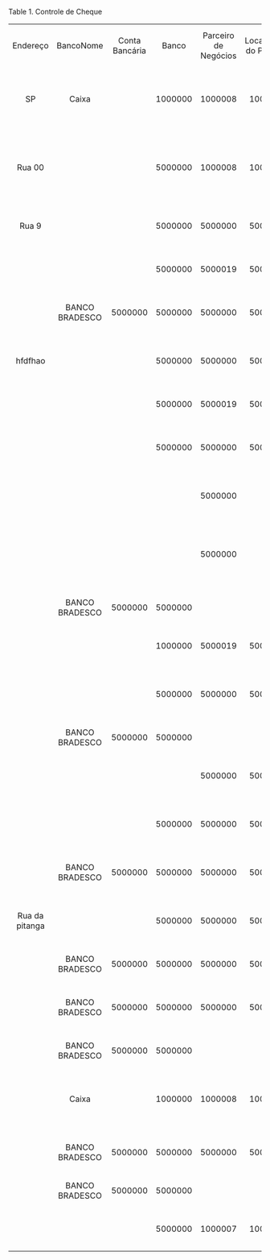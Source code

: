 <div id="d122900e1" class="table">

<div class="table-title">

Table 1. Controle de
Cheque

</div>

<div class="table-contents">

|                |                |                |         |                      |                         |                       |               |          |        |                 |        |                   |                     |          |         |                  |                    |                |                 |                   |                  |                                                    |                                |                       |                        |                        |                |                   |                           |          |              |                 |           |            |                   |                            |                     |       |                     |                  |                                                                                                 |           |                       |                       |        |              |            |            |                    |             |                 |                   |
| :------------: | :------------: | :------------: | :-----: | :------------------: | :---------------------: | :-------------------: | :-----------: | :------: | :----: | :-------------: | :----: | :---------------: | :-----------------: | :------: | :-----: | :--------------: | :----------------: | :------------: | :-------------: | :---------------: | :--------------: | :------------------------------------------------: | :----------------------------: | :-------------------: | :--------------------: | :--------------------: | :------------: | :---------------: | :-----------------------: | :------: | :----------: | :-------------: | :-------: | :--------: | :---------------: | :------------------------: | :-----------------: | :---: | :-----------------: | :--------------: | :---------------------------------------------------------------------------------------------: | :-------: | :-------------------: | :-------------------: | :----: | :----------: | :--------: | :--------: | :----------------: | :---------: | :-------------: | :---------------: |
|    Endereço    |   BancoNome    | Conta Bancária |  Banco  | Parceiro de Negócios | Localização do Parceiro |     Data da Troca     | Altera o Tipo | ChequeNo | Dígito | Número da Conta | Dígito | Número da Agência | Parceiro de Negócio | Alínea 2 | Alínea  | Tipo de Portador | Controle de Cheque |   CPF / CNPJ   | Troca de Cheque | Cheque Substituto | Compensar Cheque |                  Número do Cheque                  |   Código de Barras do Cheque   |  Data de Compesação   | Data de Reapresentação | Data de Reapresentação | Cheque Trocado | Cheque Compensado | Cheque de Emissão Própria | Impresso | Reconciliado | Nome do Emissor | Pagamento | Processado |  Motivo da Troca  | Estornar Cheque Compensado | Reapresentar Cheque | Série | Cheque de Terceiros | Permitir Repasse |                                           Comentários                                           | Pagamento |   Data do Documento   |        Ao dia         | Recibo | Reconciliado | Processado | Referência | Número de Rastreio | Valor Total | Centro de Custo | Centro de Custo 2 |
|       SP       |     Caixa      |                | 1000000 |       1000008        |         1000009         | 2016-07-05 00:00:00.0 |       D       |   567    |   9    |      99999      |   9    |        999        |                     |          |         |     5000000      |      5000000       | 22222222222222 |        N        |                   |        N         |    999-99999-567-Gabrielly Alana Stefany Almeid    |                                | 2016-07-05 00:00:00.0 |                        |                        |      true      |       false       |           false           |  false   |    false     |   Pedro Paulo   |           |     N      | Exemplo de cheque |             N              |          N          |   1   |        true         |       true       |                                   Cheque recebido de cliente                                    |           | 2016-07-05 00:00:00.0 | 2016-07-05 00:00:00.0 |  true  |    false     |    true    |            |                    |      0      |                 |                   |
|     Rua 00     |                |                | 5000000 |       1000008        |         1000009         |                       |               |  23144   |   3    |     2343432     |   34   |       21123       |                     |          |         |                  |      5000013       |  12332134509   |        N        |                   |        N         | 21123-2343432-23144-Gabrielly Alana Stefany Almeid |                                | 2018-02-15 00:00:00.0 |                        |                        |     false      |       false       |           false           |  false   |    false     |     Stefany     |           |     N      |                   |             N              |          N          |   2   |        true         |       true       |                                                                                                 |           | 2018-02-15 00:00:00.0 | 2018-02-15 00:00:00.0 |  true  |    false     |   false    |            |        237         |     500     |                 |                   |
|     Rua 9      |                |                | 5000000 |       5000000        |         5000000         | 2018-02-15 00:00:00.0 |       D       |   2342   |   3    |      87631      |   5    |        123        |                     |          |         |                  |      5000012       |  37003144839   |        N        |                   |        N         |          123-87631-2342-Mundo do Cafe S/A          |                                | 2018-02-15 00:00:00.0 |                        |                        |      true      |       false       |           false           |  false   |    false     |      Café       |           |     N      |                   |             N              |          N          |   2   |        true         |      false       |                                                                                                 |  5000063  | 2018-02-15 00:00:00.0 | 2018-02-15 00:00:00.0 |  true  |    false     |    true    |            |        237         |    55.00    |                 |                   |
|                |                |                | 5000000 |       5000019        |         5000019         |                       |               |  555555  |   76   |      23456      |   9    |       0899        |                     |          |         |     5000000      |      5000008       |                |        N        |                   |        N         |            0899-23456-555555-Filial SC             |                                |                       |                        |                        |     false      |       false       |           false           |  false   |    false     |                 |           |     N      |                   |             N              |          N          |   1   |        false        |      false       |                                                                                                 |  5000054  | 2018-02-15 00:00:00.0 | 2018-02-15 00:00:00.0 |  true  |    false     |   false    |            |        237         |     500     |                 |                   |
|                | BANCO BRADESCO |    5000000     | 5000000 |       5000000        |         5000000         |                       |               |   130    |   1    |    625000753    |        |       0531        |                     |          |         |                  |      5000020       |                |        N        |                   |        N         |        0531-625000753-130-Mundo do Cafe S/A        | 237053100180001085262500075310 | 2018-02-17 00:00:00.0 |                        |                        |     false      |       false       |           true            |  false   |    false     |                 |  5000077  |     N      |                   |             N              |          N          |       |        false        |       true       |                                                                                                 |           | 2018-02-17 00:00:00.0 | 2018-02-17 00:00:00.0 |  true  |    false     |   false    |            |        237         |    5000     |                 |                   |
|    hfdfhao     |                |                | 5000000 |       5000000        |         5000000         |                       |               |  23231   |   8    |    28321873     |  8347  |      2762873      |                     |          |         |                  |      5000014       |  12133377323   |        N        |                   |        N         |      2762873-28321873-23231-Mundo do Cafe S/A      |                                | 2018-02-15 00:00:00.0 |                        |                        |     false      |       true        |           false           |  false   |    false     |    jdwudjwo     |           |     N      |                   |             N              |          N          |  23   |        true         |       true       |                                                                                                 |           | 2018-02-14 00:00:00.0 | 2018-02-15 00:00:00.0 |  true  |    false     |    true    |            |        237         |    1000     |                 |                   |
|                |                |                | 5000000 |       5000019        |         5000019         |                       |               |   666    |   76   |      23456      |   9    |       0899        |                     |          |         |     5000000      |      5000009       |                |        N        |                   |        N         |              0899-23456-666-Filial SC              |                                | 2018-02-15 00:00:00.0 |                        |                        |     false      |       true        |           false           |  false   |    false     |                 |           |     N      |                   |             N              |          N          |       |        false        |      false       |                                                                                                 |           | 2018-02-15 00:00:00.0 | 2018-02-15 00:00:00.0 |  true  |    false     |    true    |            |        237         |   447.50    |                 |                   |
|                |                |                | 5000000 |       5000000        |         5000000         |                       |               |  345552  |   5    |      23444      |   x    |       1223        |                     |          |         |                  |      5000015       |                |        N        |                   |        N         |        1223-23444-345552-Mundo do Cafe S/A         |                                | 2018-02-15 00:00:00.0 |                        |                        |     false      |       false       |           false           |  false   |    false     |                 |           |     N      |                   |             N              |          N          |  23   |        false        |       true       |                                                                                                 |           | 2018-02-15 00:00:00.0 | 2018-02-15 00:00:00.0 |  true  |    false     |   false    |            |        237         |    2500     |                 |                   |
|                |                |                |         |       5000000        |                         | 2018-02-15 00:00:00.0 |       D       |   386    |   3    |    000047700    |        |       5254        |                     |          |         |                  |      5000005       |                |        N        |                   |        N         |        5254-000047700-386-Mundo do Cafe S/A        | 748525430180003865200004770039 | 2018-02-15 00:00:00.0 |                        |                        |      true      |       false       |           false           |  false   |    false     |                 |           |     N      |       ddddd       |             N              |          N          |       |        false        |       true       |                                                                                                 |  5000048  | 2018-02-15 00:00:00.0 | 2018-02-15 00:00:00.0 |  true  |    false     |    true    |            |        748         |     504     |                 |                   |
|                |                |                |         |       5000000        |                         |                       |               |   386    |   3    |    000047700    |        |       5254        |                     |          | 1000002 |                  |      5000004       |                |        N        |                   |        N         |        5254-000047700-386-Mundo do Cafe S/A        | 748525430180003865200004770038 | 2018-02-15 00:00:00.0 | 2018-01-29 00:00:00.0  |                        |     false      |       true        |           false           |  false   |     true     |                 |  5000086  |     N      |                   |             N              |          N          |       |        false        |       true       | \- Recebimento1000036 removido por reapresentação. - Pagamentonull removido por reapresentação. |           | 2018-02-15 00:00:00.0 | 2018-02-15 00:00:00.0 |  true  |    false     |    true    |            |        748         |    5000     |                 |                   |
|                | BANCO BRADESCO |    5000000     | 5000000 |                      |                         |                       |               |   1000   |        |    000125-5     |        |                   |                     |          |         |                  |      5000017       |                |        N        |                   |        N         |                  \-000125-5-1000-                  | 237053100180001085262500075361 | 2018-02-17 00:00:00.0 |                        |                        |     false      |       false       |           true            |  false   |     true     |                 |  5000077  |     N      |                   |             N              |          N          |       |        false        |       true       |                                              teste                                              |           | 2018-02-17 00:00:00.0 | 2018-02-17 00:00:00.0 | false  |    false     |   false    |   teste    |        237         |    15000    |                 |                   |
|                |                |                | 1000000 |       5000019        |         5000019         |                       |               |   1234   |   76   |      23456      |   9    |       0899        |                     |          |         |     5000000      |      5000006       |                |        N        |                   |        N         |             0899-23456-1234-Filial SC              |                                | 2018-02-15 00:00:00.0 |                        |                        |     false      |       true        |           false           |  false   |    false     |                 |           |     N      |                   |             N              |          N          |   1   |        false        |      false       |                                                                                                 |  5000049  | 2018-02-15 00:00:00.0 | 2018-02-15 00:00:00.0 |  true  |    false     |    true    |            |       CAIXA        |     500     |                 |                   |
|                |                |                | 5000000 |       5000000        |         5000000         |                       |               |  322444  |   2    |      12434      |   2    |       3231        |                     |          |         |                  |      5000016       |                |        N        |                   |        N         |        3231-12434-322444-Mundo do Cafe S/A         |                                | 2018-02-15 00:00:00.0 |                        |                        |     false      |       false       |           false           |  false   |    false     |                 |  5000068  |     N      |                   |             N              |          N          |  34   |        false        |       true       |                                                                                                 |  5000071  | 2018-02-15 00:00:00.0 | 2018-02-15 00:00:00.0 |  true  |    false     |   false    |            |        237         |   404.00    |                 |                   |
|                | BANCO BRADESCO |    5000000     | 5000000 |                      |                         |                       |               |   4444   |        |    000125-5     |        |                   |                     |          |         |     5000000      |      5000024       |                |        N        |                   |        N         |                  \-000125-5-4444-                  |                                | 2018-02-28 00:00:00.0 |                        |                        |     false      |       false       |           false           |  false   |    false     |                 |           |     N      |                   |             N              |          N          |       |        false        |      false       |                                   Cheque recebido de cliente                                    |           | 2018-02-28 00:00:00.0 | 2018-02-28 00:00:00.0 | false  |    false     |   false    |            |        237         |    11111    |                 |                   |
|                |                |                |         |       5000000        |         5000000         |                       |               |   386    |   4    |    000047700    |        |       5254        |                     |          |         |                  |      5000007       |                |        N        |                   |        N         |        5254-000047700-386-Mundo do Cafe S/A        | 748525430180003865200004770040 |                       |                        |                        |     false      |       false       |           false           |  false   |    false     |                 |           |     N      |                   |             N              |          N          |       |        false        |       true       |                                                                                                 |  5000059  | 2018-02-15 00:00:00.0 | 2018-02-15 00:00:00.0 |  true  |    false     |   false    |            |        748         |    1000     |                 |                   |
|                |                |                | 5000000 |       5000000        |         5000000         |                       |               |  12344   |   1    |     167381      |   1    |       1232        |                     |          |         |     5000001      |      5000010       |                |        N        |                   |        N         |        1232-167381-12344-Mundo do Cafe S/A         |                                | 2018-02-15 00:00:00.0 |                        |                        |     false      |       true        |           false           |  false   |    false     |                 |           |     N      |                   |             N              |          N          |  12   |        false        |      false       |                                                                                                 |  5000061  | 2018-02-15 00:00:00.0 | 2018-02-15 00:00:00.0 |  true  |    false     |    true    |            |        237         |     600     |                 |                   |
|                | BANCO BRADESCO |    5000000     | 5000000 |       5000000        |         5000000         |                       |               |   108    |   4    |    625000753    |        |       0531        |                     |          |         |                  |      5000022       |                |        N        |                   |        N         |        0531-625000753-108-Mundo do Cafe S/A        | 237053100180001085262500075341 | 2018-02-19 00:00:00.0 |                        |                        |     false      |       true        |           true            |  false   |    false     |                 |           |     N      |                   |             N              |          N          |       |        false        |       true       |                                                                                                 |           | 2018-02-17 00:00:00.0 | 2018-02-17 00:00:00.0 | false  |    false     |    true    |            |        237         |    10000    |                 |                   |
| Rua da pitanga |                |                | 5000000 |       5000000        |         5000000         |                       |               |   5432   |   4    |      12343      |   1    |       0113        |                     |          |         |                  |      5000011       |  37003144859   |        N        |                   |        N         |         0113-12343-5432-Mundo do Cafe S/A          |                                | 2018-02-15 00:00:00.0 |                        |                        |     false      |       true        |           false           |  false   |    false     |    Josefina     |           |     N      |                   |             N              |          N          |  98   |        true         |      false       |                                                                                                 |  5000063  | 2018-02-15 00:00:00.0 | 2018-02-15 00:00:00.0 |  true  |    false     |    true    |            |        237         |   107.40    |                 |                   |
|                | BANCO BRADESCO |    5000000     | 5000000 |       5000000        |         5000000         |                       |               |   108    |        |    000125-5     |        |                   |                     |          |         |                  |      5000018       |                |        N        |                   |        N         |          \-000125-5-108-Mundo do Cafe S/A          | 237053100180001085262500075362 | 2018-02-17 00:00:00.0 |                        |                        |     false      |       false       |           true            |  false   |    false     |                 |  5000075  |     N      |                   |             N              |          N          |       |        false        |       true       |                                                                                                 |           | 2018-02-17 00:00:00.0 | 2018-02-17 00:00:00.0 | false  |    false     |   false    |            |        237         |    15000    |                 |                   |
|                | BANCO BRADESCO |    5000000     | 5000000 |       5000000        |         5000000         |                       |               |   5000   |   4    |    625000753    |        |       0531        |                     |          |         |                  |      5000021       |                |        N        |                   |        N         |       0531-625000753-5000-Mundo do Cafe S/A        | 237053100180001085262500075340 | 2018-02-17 00:00:00.0 |                        |                        |     false      |       false       |           true            |  false   |    false     |                 |           |     N      |                   |             N              |          N          |       |        false        |       true       |                                                                                                 |           | 2018-02-17 00:00:00.0 | 2018-02-17 00:00:00.0 | false  |    false     |   false    |            |        237         |      0      |                 |                   |
|                | BANCO BRADESCO |    5000000     | 5000000 |                      |                         |                       |               |  55555   |        |    000125-5     |        |                   |                     |          |         |     5000000      |      5000025       |                |        N        |                   |        N         |                 \-000125-5-55555-                  |                                | 2018-02-28 00:00:00.0 |                        |                        |     false      |       false       |           true            |  false   |    false     |                 |  5000080  |     N      |                   |             N              |          N          |       |        false        |       true       |                                   Cheque recebido de cliente                                    |           | 2018-02-28 00:00:00.0 | 2018-02-28 00:00:00.0 | false  |    false     |   false    |            |        237         |   66660.0   |                 |                   |
|                |     Caixa      |                | 1000000 |       1000008        |         1000009         |                       |               |   7777   |   9    |      99999      |   9    |        999        |                     |          |         |     5000001      |      5000001       |                |        N        |                   |        N         |   999-99999-7777-Gabrielly Alana Stefany Almeid    |                                | 2018-02-15 00:00:00.0 |                        |                        |     false      |       true        |           false           |  false   |    false     |                 |  5000004  |     N      |                   |             N              |          N          |       |        false        |       true       |                               Cheque recebido de cliente Correto                                |  5000003  | 2016-07-05 00:00:00.0 | 2016-10-05 00:00:00.0 |  true  |    false     |    true    |            |                    |    50000    |                 |                   |
|                | BANCO BRADESCO |    5000000     | 5000000 |       5000000        |         5000000         |                       |               |   109    |   6    |    625000753    |        |       0531        |                     |          |         |                  |      5000019       |                |        N        |                   |        N         |        0531-625000753-109-Mundo do Cafe S/A        | 237053100180001085262500075363 | 2018-02-27 00:00:00.0 |                        |                        |     false      |       true        |           true            |  false   |    false     |                 |  5000077  |     N      |                   |             N              |          N          |       |        false        |       true       |                                                                                                 |           | 2018-02-17 00:00:00.0 | 2018-02-17 00:00:00.0 |  true  |    false     |    true    |            |        237         |    1000     |                 |                   |
|                | BANCO BRADESCO |    5000000     | 5000000 |                      |                         |                       |               |   333    |        |    000125-5     |        |                   |                     |          |         |     5000000      |      5000023       |                |        N        |                   |        N         |                  \-000125-5-333-                   |                                | 2018-02-28 00:00:00.0 |                        |                        |     false      |       false       |           true            |  false   |    false     |                 |           |     N      |                   |             N              |          N          |       |        false        |       true       |                                   Cheque recebido de cliente                                    |           | 2018-02-28 00:00:00.0 | 2018-02-28 00:00:00.0 | false  |    false     |   false    |            |        237         |      0      |                 |                   |
|                |                |                | 5000000 |       1000007        |         1000007         |                       |               |  33333   |        |                 |        |                   |                     |          |         |     5000000      |      5000026       |                |        N        |                   |        N         |      \--33333-Olivia e Maria Assessoria Jurí       |         3423423432432          | 2018-03-05 00:00:00.0 |                        |                        |     false      |       false       |           false           |  false   |    false     |                 |  5000087  |     N      |                   |             N              |          N          |   2   |        false        |      false       |                                                                                                 |           | 2018-03-05 00:00:00.0 | 2018-03-05 00:00:00.0 |  true  |    false     |   false    |            |        237         |    1000     |                 |                   |

</div>

</div>
